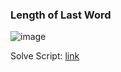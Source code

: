<h3> Length of Last Word </h3>

![image](https://github.com/h4ckyou/h4ckyou.github.io/assets/127159644/84c83c1e-e29a-4bef-8704-b7d542ea5258)

Solve Script: [link]()
